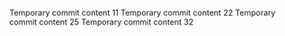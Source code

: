 Temporary commit content 11
Temporary commit content 22
Temporary commit content 25
Temporary commit content 32
